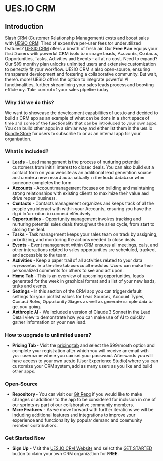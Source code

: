 # UES.IO CRM

## Introduction

Slash CRM (Customer Relationship Management) costs and boost sales with [UESIO CRM](https://crm.ues.io/home)!  Tired of expensive per-user fees for underutilized features?  [UESIO CRM](https://crm.ues.io/home) offers a breath of fresh air.  Our **Free Plan** equips your first 5 users with powerful CRM tools to manage Leads, Accounts, Contacts, Opportunities, Tasks, Activities and Events – all at no cost.  Need to expand?  Our $99 monthly plan unlocks unlimited users and extensive customization to perfectly fit your workflow.  [UESIO CRM](https://crm.ues.io/home) is also open-source, ensuring transparent development and fostering a collaborative community.  But wait, there's more! UESIO offers the option to integrate powerful AI functionalities, further streamlining your sales leads process and boosting efficiency.  Take control of your sales pipeline today!

### Why did we do this?

We want to showcase the development capabilities of ues.io and decided to build a CRM app as an example of what can be done in a short space of time and some of the functionality that can be introduced to your own apps. You can build other apps in a similar way and either list them in the ues.io [Bundle Store](https://docs.ues.io/bundle-store) for users to subscribe to or as an internal app for your organisation.

### What is included?

* **Leads** - Lead management is the process of nurturing potential customers from initial interest to closed deals. You can also build out a contact form on your website as an additional lead generation source and create a new record automatically in the leads database when someone completes the form.
* **Accounts** - Account management focuses on building and maintaining strong relationships with existing clients to maximize their value and drive repeat business.
* **Contacts** - Contacts management organizes and keeps track of all the people you interact with within your Accounts, ensuring you have the right information to connect effectively.
* **Opportunities** - Opportunity management involves tracking and nurturing potential sales deals throughout the sales cycle, from start to closing the deal.
* **Tasks** - Task management keeps your sales team on track by assigning, prioritizing, and monitoring the actions needed to close deals.
* **Events** - Event management within CRM ensures all meetings, calls, and other interactions related to sales opportunities are scheduled, tracked, and accessible to the team.
* **Activities** - Keep a paper trail of all activities related to your data represented in a timeline tab across all modules. Users can make their personalized comments for others to see and act upon.
* **Home Tab** - This is an overview of upcoming opportunities, leads generated for the week in graphical format and a list of your new leads, tasks and events.
* **Settings** - In this section of the CRM app you can trigger default settings for your picklist values for Lead Sources, Account Types, Contact Roles, Opportunity Stages as well as generate sample data to get you going.
* **Anthropic AI** - We included a version of Claude 3 Sonnet in the Lead Detail view to demonstrate how you can make use of AI to quickly gather information on your new lead.

### How to upgrade to unlimited users?

* **Pricing Tab** - Visit the [pricing tab](https://ues.io/pricing) and select the $99/month option and complete your registration after which you will receive an email with your username where you can set your password. Afterwards you will have access to your own ues.io (User Experience Studio) where you can customize your CRM system, add as many users as you like and build other apps.

### Open-Source

* **Repository** - You can visit our [Git Repo](https://github.com/ues-io/crm) if you would like to make changes or additions to the app to be considered for inclusion in one of our sprints as part of our collaborative community members.
* **More Features** - As we move forward with further iterations we will be including additional features and integrations to improve your experience and functionality by popular demand and community member contributions.

### Get Started Now

* **Sign Up** - Visit the [UES.IO CRM Website](https://crm.ues.io/home) and select the [GET STARTED](https://crm.ues.io/getstarted) button to claim your own CRM organization for **FREE**.
